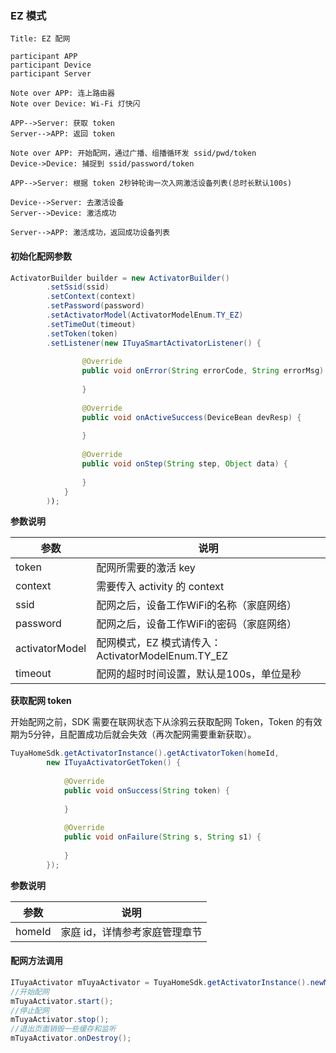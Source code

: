 ### EZ 模式

```sequence
Title: EZ 配网

participant APP
participant Device
participant Server

Note over APP: 连上路由器
Note over Device: Wi-Fi 灯快闪

APP-->Server: 获取 token
Server-->APP: 返回 token

Note over APP: 开始配网，通过广播、组播循环发 ssid/pwd/token
Device->Device: 捕捉到 ssid/password/token

APP-->Server: 根据 token 2秒钟轮询一次入网激活设备列表(总时长默认100s)

Device-->Server: 去激活设备
Server-->Device: 激活成功

Server-->APP: 激活成功，返回成功设备列表

```
#### 初始化配网参数

```java
ActivatorBuilder builder = new ActivatorBuilder()
        .setSsid(ssid)
        .setContext(context)
        .setPassword(password)
        .setActivatorModel(ActivatorModelEnum.TY_EZ)
        .setTimeOut(timeout)
        .setToken(token)
        .setListener(new ITuyaSmartActivatorListener() {
            
                @Override
                public void onError(String errorCode, String errorMsg) {
                    
                }
                
                @Override
                public void onActiveSuccess(DeviceBean devResp) {
                    
                }
                
                @Override
                public void onStep(String step, Object data) {
                    
                }
            }
        ));
```
**参数说明**

| 参数         | 说明 |
| ------------ | -------------------------- |
| token           | 配网所需要的激活 key |
| context         | 需要传入 activity 的 context |
| ssid            | 配网之后，设备工作WiFi的名称（家庭网络）|
| password        | 配网之后，设备工作WiFi的密码（家庭网络）|
| activatorModel  | 配网模式，EZ 模式请传入：ActivatorModelEnum.TY_EZ |
| timeout         | 配网的超时时间设置，默认是100s，单位是秒|

**获取配网 token**

开始配网之前，SDK 需要在联网状态下从涂鸦云获取配网 Token，Token 的有效期为5分钟，且配置成功后就会失效（再次配网需要重新获取）。

```java
TuyaHomeSdk.getActivatorInstance().getActivatorToken(homeId, 
        new ITuyaActivatorGetToken() {
        
            @Override
            public void onSuccess(String token) {
            
            }
            
            @Override
            public void onFailure(String s, String s1) {
            
            }
        });
```
**参数说明**

| 参数         | 说明 |
| ------------ | -------------------------- |
| homeId          | 家庭 id，详情参考家庭管理章节 |


#### 配网方法调用

```java
ITuyaActivator mTuyaActivator = TuyaHomeSdk.getActivatorInstance().newMultiActivator(builder);
//开始配网
mTuyaActivator.start();
//停止配网
mTuyaActivator.stop(); 
//退出页面销毁一些缓存和监听
mTuyaActivator.onDestroy(); 
```